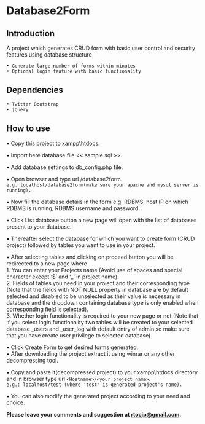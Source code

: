 Database2Form
===
Introduction
---
A project which generates CRUD form with basic user control and security features using database structure

	• Generate large number of forms within minutes
	• Optional login feature with basic functionality
	
Dependencies
---
	• Twitter Bootstrap
	• jQuery
	
How to use
---

• Copy this project to xampp\htdocs.
	
• Import here database file << sample.sql >>.
	
• Add database settings to db_config.php file.
	
• Open browser and type url <hostname>/database2form.  
	`e.g. localhost/database2form(make sure your apache and mysql server is running).`
	
• Now fill the database details in the form e.g. RDBMS, host IP on which RDBMS is running, RDBMS username and password.

• Click List database button a new page will open with the list of databases present to your database.
	
• Thereafter select the database for which you want to create form (CRUD project) followed by tables you want to use in your project.
	
• After selecting tables and clicking on proceed button you will be redirected to a new page where  
	1. You can enter your Projects name (Avoid use of spaces and special character except ‘$’ and ‘_’ in project name).   
	2. Fields of tables you need in your project and their corresponding type (Note that the fields with NOT NULL property 			in database are by default selected and disabled to be unselected as their value is necessary in database and 			the dropdown containing database type is only enabled when corresponding field is selected).  
	3. Whether login functionality is required to your new page or not (Note that if you select login functionality two 			tables will be created to your selected database <dbname>_users and <dbname>_user_log with default entry of 			admin so make sure that you have create user privilege to selected database).  
		
• Click Create Form to get desired forms generated.    
• After downloading the project extract it using winrar or any other decompressing tool.
	
•  Copy and paste it(decompressed project) to your xampp\htdocs directory and in browser type url `<Hostname>/<your project name>`.  
	`e.g.: localhost/test (where 'test' is generated project's name).`
		
• You can also modify the generated project according to your need and choice.

**Please leave your comments and suggestion at rtocjp@gmail.com.**
